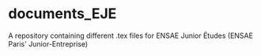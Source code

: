 # documents_EJE
A repository containing different .tex files for ENSAE Junior Études (ENSAE Paris' Junior-Entreprise)
